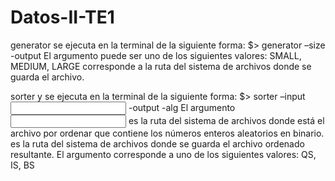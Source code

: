 # Datos-II-TE1
generator se ejecuta en la terminal de la siguiente forma:
$> generator –size <SIZE> -output <OUTPUT FILE PATH>
El argumento <SIZE> puede ser uno de los siguientes valores: SMALL, MEDIUM, LARGE
<OUTPUT FILE PATH> corresponde a la ruta del sistema de archivos donde se guarda el
archivo.

sorter y se ejecuta en la terminal de la siguiente forma:
$> sorter –input <INPUT FILE PATH> -output <OUTPUT FILE PATH> -alg <ALGORITMO>
El argumento <INPUT FILE PATH> es la ruta del sistema de archivos donde está el archivo por ordenar que contiene los números enteros aleatorios en binario.
<OUTPUT FILE PATH> es la ruta del sistema de archivos donde se guarda el archivo ordenado resultante.
El argumento <ALGORITMO> corresponde a uno de los siguientes valores: QS, IS, BS